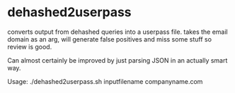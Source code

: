 # dehashed2userpass
converts output from dehashed queries into a userpass file. takes the email domain as an arg, will generate false positives and miss some stuff so review is good.

Can almost certainly be improved by just parsing JSON in an actually smart way.

Usage: ./dehashed2userpass.sh inputfilename companyname.com
